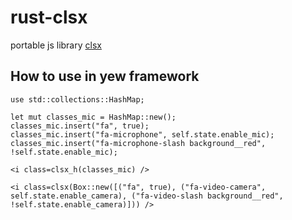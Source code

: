 # rust-clsx

portable js library [clsx](https://github.com/lukeed/clsx/blob/master/src/index.js)

## How to use in yew framework

```
use std::collections::HashMap;

let mut classes_mic = HashMap::new();
classes_mic.insert("fa", true);
classes_mic.insert("fa-microphone", self.state.enable_mic);
classes_mic.insert("fa-microphone-slash background__red", !self.state.enable_mic);

<i class=clsx_h(classes_mic) />

<i class=clsx(Box::new([("fa", true), ("fa-video-camera", self.state.enable_camera), ("fa-video-slash background__red", !self.state.enable_camera)])) />

```